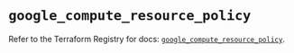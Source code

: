 # `google_compute_resource_policy`

Refer to the Terraform Registry for docs: [`google_compute_resource_policy`](https://registry.terraform.io/providers/hashicorp/google/6.23.0/docs/resources/compute_resource_policy).
